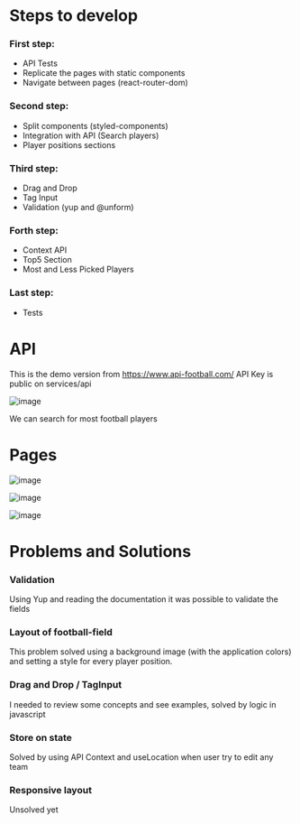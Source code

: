 # Steps to develop

### First step:
  - API Tests
  - Replicate the pages with static components
  - Navigate between pages (react-router-dom)
  
### Second step:
  - Split components (styled-components)
  - Integration with API (Search players)
  - Player positions sections

### Third step:
  - Drag and Drop
  - Tag Input
  - Validation (yup and @unform)
  
### Forth step:
  - Context API
  - Top5 Section
  - Most and Less Picked Players
  
### Last step:
  - Tests

# API

This is the demo version from https://www.api-football.com/
API Key is public on services/api

![image](https://user-images.githubusercontent.com/60005589/97360595-2c692900-187d-11eb-9153-4280cd16c4a9.png)

We can search for most football players

# Pages

![image](https://user-images.githubusercontent.com/60005589/97361291-114ae900-187e-11eb-87e4-c4c6b06016c4.png)

![image](https://user-images.githubusercontent.com/60005589/97362010-270cde00-187f-11eb-9ad2-e5b2b5301b32.png)

![image](https://user-images.githubusercontent.com/60005589/97361764-ce3d4580-187e-11eb-9aca-f4c2b75604d4.png)

# Problems and Solutions

### Validation
  Using Yup and reading the documentation it was possible to validate the fields
  
### Layout of football-field
  This problem solved using a background image (with the application colors) and setting a style for every player position.
 
### Drag and Drop / TagInput
  I needed to review some concepts and see examples, solved by logic in javascript
  
### Store on state
  Solved by using API Context and useLocation when user try to edit any team
  
### Responsive layout
  Unsolved yet
